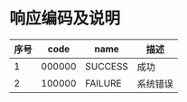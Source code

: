 # 响应编码及说明
| 序号 | code | name | 描述 |
| --- | --- | --- | --- |
| 1 | 000000 | SUCCESS | 成功 |
| 2 | 100000 | FAILURE | 系统错误 |